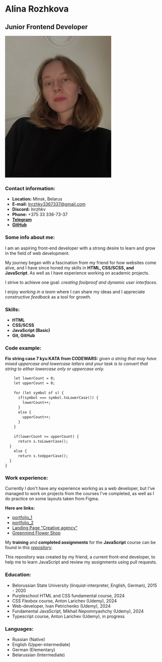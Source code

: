 # Alina Rozhkova

## Junior Frontend Developer

![cv-photo](/photo_cv.jpg)

### __Contact information:__

- __Location:__ Minsk, Belarus
- __E-mail:__ <lnrzhkv3367337@gmail.com>
- __Discord:__ lnrzhkv
- __Phone:__ +375 33 336-73-37
- [__Telegram__](https://t.me/ln_rzhkv)
- [__GitHub__](https://github.com/lnrzhkv)

### __Some info about me:__

I am an aspiring front-end developer with a strong desire to learn and grow in the field of web development.

My journey began with a fascination from my friend for how websites come alive, and I have since honed my skills in __HTML, CSS/SCSS, and JavaScript__. As well as I have experience working on academic projects.

I strive to achieve one goal: *creating foolproof and dynamic user interfaces*.

I enjoy *working in a team* where I can share my ideas and I appreciate *constructive feedback* as a tool for growth.

### __Skills:__

- __HTML__
- __CSS/SCSS__
- __JavaScript (Basic)__
- __Git, GitHub__

### __Code example:__

__Fix string case 7 kyu KATA from CODEWARS:__ *given a string that may have mixed uppercase and lowercase letters and your task is to convert that string to either lowercase only or uppercase only.*

``` function solve(s) {
    let lowerCount = 0;
    let upperCount = 0;
  
    for (let symbol of s) {
      if(symbol === symbol.toLowerCase()) {
        lowerCount++;
      } 
      else {
        upperCount++;
      }
    }
  
    if(lowerCount >= upperCount) {
      return s.toLowerCase();
  }
    else {
      return s.toUpperCase(); 
  }
}
```

### __Work experience:__

Currently I don't have any experience working as a web developer, but I've managed to work on projects from the courses I've completed, as well as I do practice on some layouts taken from Figma.

__Here are links:__

- [portfolio_1](https://github.com/lnrzhkv/portfolio-1)
- [portfolio_2](https://github.com/lnrzhkv/portfolio-2)
- [Landing Page "Creative agency"](https://github.com/lnrzhkv/landing-creative-agency)
- [Greenmind Flower Shop](https://github.com/lnrzhkv/greenmind)

My __training__ and __completed assignments__ for the __JavaScript__ course can be found in this [*repository*](https://github.com/PavelMelnik94/base-01).

This repository was created by my friend, a current front-end developer, to help me to learn JavaScript and review my assignments using pull requests.

### __Education:__

- Belorussian State University (linquist-interpreter, English, German), 2015 - 2020
- Purpleschool HTML and CSS fundamental course, 2024
- CSS Flexbox course, Anton Larichev (Udemy), 2024
- Web-developer, Ivan Petrichenko (Udemy), 2024
- Fundamental JavaScript, Mikhail Nepomnyashchy (Udemy), 2024
- Typescript course, Anton Larichev (Udemy), in progress

### __Languages:__

- Russian (Native)
- English (Upper-intermediate)
- German (Elementary)
- Belarussian (Intermediate)
